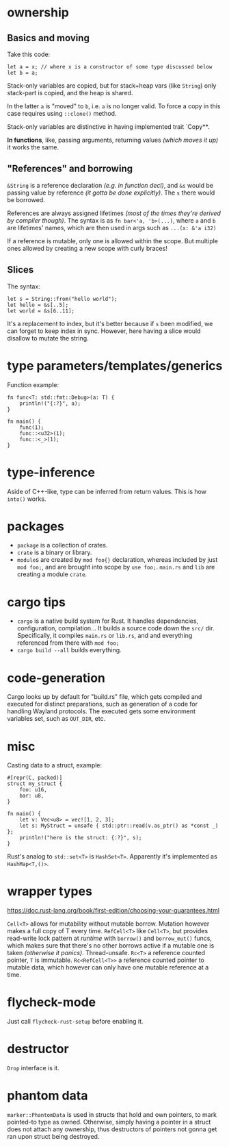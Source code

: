 # ownership

## Basics and moving

Take this code:

    let a = x; // where x is a constructor of some type discussed below
    let b = a;

Stack-only variables are copied, but for stack+heap vars (like `String`) only stack-part is copied, and the heap is shared.

In the latter `a` is "moved" to `b`, i.e. `a` is no longer valid. To force a copy in this case requires using `::clone()` method.

Stack-only variables are distinctive in having implemented trait `Copy**.

**In functions**, like, passing arguments, returning values *(which moves it up)* it works the same.

## "References" and borrowing

`&String` is a reference declaration *(e.g. in function decl)*, and `&s` would be passing value by reference *(it gotta be done explicitly)*. The `s` there would be borrowed.

References are always assigned lifetimes *(most of the times they're derived by compiler though)*. The syntax is as `fn bar<'a, 'b>(...)`, where `a` and `b` are lifetimes' names, which are then used in args such as `...(x: &'a i32)`

If a reference is mutable, only one is allowed within the scope. But multiple ones allowed by creating a new scope with curly braces!

## Slices

The syntax:

    let s = String::from("hello world");
    let hello = &s[..5];
    let world = &s[6..11];

It's a replacement to index, but it's better because if `s` been modified, we can forget to keep index in sync. However, here having a slice would disallow to mutate the string.

# type parameters/templates/generics

Function example:

    fn func<T: std::fmt::Debug>(a: T) {
        println!("{:?}", a);
    }

    fn main() {
        func(1);
        func::<u32>(1);
        func::<_>(1);
    }

# type-inference

Aside of C++-like, type can be inferred from return values. This is how `into()` works.

# packages

* `package` is a collection of crates.
* `crate` is a binary or library.
* `module`s are created by `mod foo{}` declaration, whereas included by just `mod foo;`, and are brought into scope by `use foo;`. `main.rs` and `lib` are creating a module `crate`.

# cargo tips

* `cargo` is a native build system for Rust. It handles dependencies, configuration, compilation… It builds a source code down the `src/` dir. Specifically, it compiles `main.rs` or `lib.rs`, and and everything referenced from there with `mod foo;`
* `cargo build --all` builds everything.

# code-generation

Cargo looks up by default for "build.rs" file, which gets compiled and executed for distinct preparations, such as generation of a code for handling Wayland protocols. The executed gets some environment variables set, such as `OUT_DIR`, etc.

# misc

Casting data to a struct, example:

    #[repr(C, packed)]
    struct my_struct {
        foo: u16,
        bar: u8,
    }

    fn main() {
        let v: Vec<u8> = vec![1, 2, 3];
        let s: MyStruct = unsafe { std::ptr::read(v.as_ptr() as *const _) };
        println!("here is the struct: {:?}", s);
    }

Rust's analog to `std::set<T>` is `HashSet<T>`. Apparently it's implemented as `HashMap<T,()>`.

# wrapper types

https://doc.rust-lang.org/book/first-edition/choosing-your-guarantees.html

`Cell<T>` allows for mutability without mutable borrow. Mutation however makes a full copy of T every time.
`RefCell<T>` like `Cell<T>`, but provides read-write lock pattern at *runtime* with `borrow()` and `borrow_mut()` funcs, which makes sure that there's no other borrows active if a mutable one is taken *(otherwise it panics)*. Thread-unsafe.
`Rc<T>` a reference counted pointer, `T` is immutable.
`Rc<RefCell<T>>` a reference counted pointer to mutable data, which however can only have one mutable reference at a time.

# flycheck-mode

Just call `flycheck-rust-setup` before enabling it.

# destructor

`Drop` interface is it.

# phantom data

`marker::PhantomData` is used in structs that hold and own pointers, to mark pointed-to type as owned. Otherwise, simply having a pointer in a struct does not attach any ownership, thus destructors of pointers not gonna get ran upon struct being destroyed.
